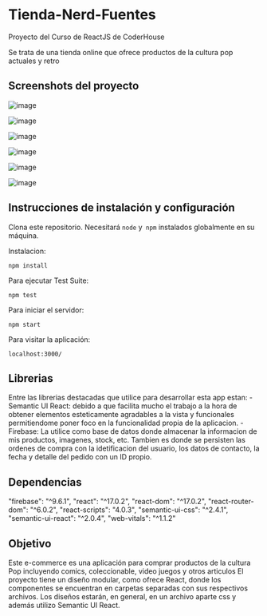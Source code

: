 # Tienda-Nerd-Fuentes

Proyecto del Curso de ReactJS de CoderHouse

Se trata de una tienda online que ofrece productos de la cultura pop actuales y retro


## Screenshots del proyecto

![image](https://user-images.githubusercontent.com/89048198/147252938-6a0c7552-7aed-4054-a809-106a9dd65670.png)

![image](https://user-images.githubusercontent.com/89048198/147253109-36912d1b-c04b-4ab4-8da1-b64c1943f41b.png)

![image](https://user-images.githubusercontent.com/89048198/147253207-d0169110-5e78-4a67-adb7-2e9f2c2c365e.png)

![image](https://user-images.githubusercontent.com/89048198/147253315-12ee19b5-4a75-4364-8a36-e0c13d8c8c66.png)

![image](https://user-images.githubusercontent.com/89048198/147253371-74b5bb93-143f-4f04-addd-9d441cbe2ff5.png)

![image](https://giphy.com/embed/CBMBRNeel3eNHDg0hV)

## Instrucciones de instalación y configuración

Clona este repositorio. Necesitará `node` y` npm` instalados globalmente en su máquina.  

Instalacion:

`npm install`  

Para ejecutar Test Suite:  

`npm test`  

Para iniciar el servidor:

`npm start`  

Para visitar la aplicación:

`localhost:3000/`  


## Librerias
Entre las librerias destacadas que utilice para desarrollar esta app estan:
-Semantic UI React: debido a que facilita mucho el trabajo a la hora de obtener elementos esteticamente agradables a la vista y funcionales permitiendome poner foco en la funcionalidad propia de la aplicacion.
-Firebase: La utilice como base de datos donde almacenar la informacion de mis productos, imagenes, stock, etc. Tambien es donde se persisten las ordenes de compra con la idetificacion del usuario, los datos de contacto, la fecha y detalle del pedido con un ID propio.

## Dependencias

 "firebase": "^9.6.1",
 "react": "^17.0.2",
 "react-dom": "^17.0.2",
 "react-router-dom": "^6.0.2",
 "react-scripts": "4.0.3",
 "semantic-ui-css": "^2.4.1",
 "semantic-ui-react": "^2.0.4",
 "web-vitals": "^1.1.2"

## Objetivo

Este e-commerce es una aplicación para comprar productos de la cultura Pop incluyendo comics, coleccionable, video juegos y otros articulos El proyecto tiene un diseño modular, como ofrece React, donde los componentes se encuentran en carpetas separadas con sus respectivos archivos. Los diseños estarán, en general, en un archivo aparte css y además utilizo Semantic UI React.
